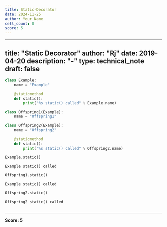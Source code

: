 ```yaml
---
title: Static-Decorator
date: 2024-11-25
author: Your Name
cell_count: 8
score: 5
---
```


---
title: "Static Decorator"
author: "Rj"
date: 2019-04-20
description: "-"
type: technical_note
draft: false
---

```python
class Example:
    name = "Example"

    @staticmethod
    def static():
        print("%s static() called" % Example.name)
```


```python
class Offspring1(Example):
    name = "Offspring1"
```


```python
class Offspring2(Example):
    name = "Offspring2"

    @staticmethod
    def static():
        print("%s static() called" % Offspring2.name)
```


```python
Example.static()
```

    Example static() called



```python
Offspring1.static()
```

    Example static() called



```python
Offspring2.static()
```

    Offspring2 static() called



```python

```


---
**Score: 5**